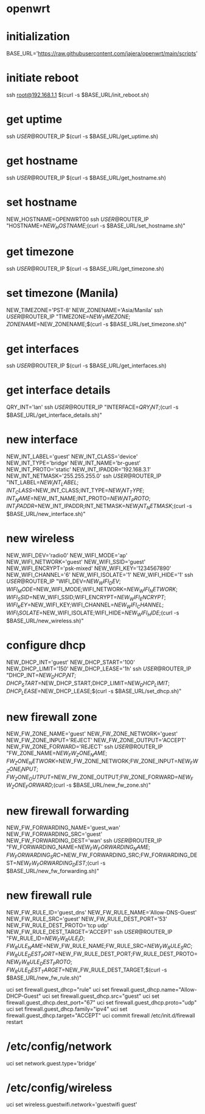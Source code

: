 # openwrt

# initialization
BASE_URL='https://raw.githubusercontent.com/jajera/openwrt/main/scripts'

# initiate reboot
ssh root@192.168.1.1 $(curl -s $BASE_URL/init_reboot.sh)

# get uptime
ssh $USER@$ROUTER_IP $(curl -s $BASE_URL/get_uptime.sh)

# get hostname
ssh $USER@$ROUTER_IP $(curl -s $BASE_URL/get_hostname.sh)

# set hostname
NEW_HOSTNAME=OPENWRT00
ssh $USER@$ROUTER_IP "HOSTNAME=$NEW_HOSTNAME;$(curl -s $BASE_URL/set_hostname.sh)"

# get timezone
ssh $USER@$ROUTER_IP $(curl -s $BASE_URL/get_timezone.sh)

# set timezone (Manila)
NEW_TIMEZONE='PST-8'
NEW_ZONENAME='Asia/Manila'
ssh $USER@$ROUTER_IP "TIMEZONE=$NEW_TIMEZONE;ZONENAME=$NEW_ZONENAME;$(curl -s $BASE_URL/set_timezone.sh)"

# get interfaces
ssh $USER@$ROUTER_IP $(curl -s $BASE_URL/get_interfaces.sh)

# get interface details
QRY_INT='lan'
ssh $USER@$ROUTER_IP "INTERFACE=$QRY_INT;$(curl -s $BASE_URL/get_interface_details.sh)"

# new interface
NEW_INT_LABEL='guest'
NEW_INT_CLASS='device'
NEW_INT_TYPE='bridge'
NEW_INT_NAME='br-guest'
NEW_INT_PROTO='static'
NEW_INT_IPADDR='192.168.3.1'
NEW_INT_NETMASK='255.255.255.0'
ssh $USER@$ROUTER_IP "INT_LABEL=$NEW_INT_LABEL;INT_CLASS=$NEW_INT_CLASS;INT_TYPE=$NEW_INT_TYPE;INT_NAME=$NEW_INT_NAME;INT_PROTO=$NEW_INT_PROTO;INT_IPADDR=$NEW_INT_IPADDR;INT_NETMASK=$NEW_INT_NETMASK;$(curl -s $BASE_URL/new_interface.sh)"

# new wireless
NEW_WIFI_DEV='radio0'
NEW_WIFI_MODE='ap'
NEW_WIFI_NETWORK='guest'
NEW_WIFI_SSID='guest'
NEW_WIFI_ENCRYPT='psk-mixed'
NEW_WIFI_KEY='1234567890'
NEW_WIFI_CHANNEL='6'
NEW_WIFI_ISOLATE='1'
NEW_WIFI_HIDE='1'
ssh $USER@$ROUTER_IP "WIFI_DEV=$NEW_WIFI_DEV;WIFI_MODE=$NEW_WIFI_MODE;WIFI_NETWORK=$NEW_WIFI_NETWORK;WIFI_SSID=$NEW_WIFI_SSID;WIFI_ENCRYPT=$NEW_WIFI_ENCRYPT;WIFI_KEY=$NEW_WIFI_KEY;WIFI_CHANNEL=$NEW_WIFI_CHANNEL;WIFI_ISOLATE=$NEW_WIFI_ISOLATE;WIFI_HIDE=$NEW_WIFI_HIDE;$(curl -s $BASE_URL/new_wireless.sh)"

# configure dhcp
NEW_DHCP_INT='guest'
NEW_DHCP_START='100'
NEW_DHCP_LIMIT='150'
NEW_DHCP_LEASE='1h'
ssh $USER@$ROUTER_IP "DHCP_INT=$NEW_DHCP_INT;DHCP_START=$NEW_DHCP_START;DHCP_LIMIT=$NEW_DHCP_LIMIT;DHCP_LEASE=$NEW_DHCP_LEASE;$(curl -s $BASE_URL/set_dhcp.sh)"

# new firewall zone
NEW_FW_ZONE_NAME='guest'
NEW_FW_ZONE_NETWORK='guest'
NEW_FW_ZONE_INPUT='REJECT'
NEW_FW_ZONE_OUTPUT='ACCEPT'
NEW_FW_ZONE_FORWARD='REJECT'
ssh $USER@$ROUTER_IP "FW_ZONE_NAME=$NEW_FW_ZONE_NAME;FW_ZONE_NETWORK=$NEW_FW_ZONE_NETWORK;FW_ZONE_INPUT=$NEW_FW_ZONE_INPUT;FW_ZONE_OUTPUT=$NEW_FW_ZONE_OUTPUT;FW_ZONE_FORWARD=$NEW_FW_ZONE_FORWARD;$(curl -s $BASE_URL/new_fw_zone.sh)"

# new firewall forwarding
NEW_FW_FORWARDING_NAME='guest_wan'
NEW_FW_FORWARDING_SRC='guest'
NEW_FW_FORWARDING_DEST='wan'
ssh $USER@$ROUTER_IP "FW_FORWARDING_NAME=$NEW_FW_FORWARDING_NAME;FW_FORWARDING_SRC=$NEW_FW_FORWARDING_SRC;FW_FORWARDING_DEST=$NEW_FW_FORWARDING_DEST;$(curl -s $BASE_URL/new_fw_forwarding.sh)"

# new firewall rule
NEW_FW_RULE_ID='guest_dns'
NEW_FW_RULE_NAME='Allow-DNS-Guest'
NEW_FW_RULE_SRC='guest'
NEW_FW_RULE_DEST_PORT='53'
NEW_FW_RULE_DEST_PROTO='tcp udp'
NEW_FW_RULE_DEST_TARGET='ACCEPT'
ssh $USER@$ROUTER_IP "FW_RULE_ID=$NEW_FW_RULE_ID;FW_RULE_NAME=$NEW_FW_RULE_NAME;FW_RULE_SRC=$NEW_FW_RULE_SRC;FW_RULE_DEST_PORT=$NEW_FW_RULE_DEST_PORT;FW_RULE_DEST_PROTO=$NEW_FW_RULE_DEST_PROTO;FW_RULE_DEST_TARGET=$NEW_FW_RULE_DEST_TARGET;$(curl -s $BASE_URL/new_fw_rule.sh)"




uci set firewall.guest_dhcp="rule"
uci set firewall.guest_dhcp.name="Allow-DHCP-Guest"
uci set firewall.guest_dhcp.src="guest"
uci set firewall.guest_dhcp.dest_port="67"
uci set firewall.guest_dhcp.proto="udp"
uci set firewall.guest_dhcp.family="ipv4"
uci set firewall.guest_dhcp.target="ACCEPT"
uci commit firewall
/etc/init.d/firewall restart


# /etc/config/network
uci set network.guest.type='bridge'
# /etc/config/wireless
uci set wireless.guestwifi.network='guestwifi guest'
